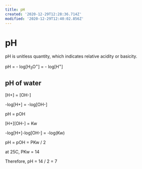 ```yaml
---
title: pH
created: '2020-12-29T12:28:36.714Z'
modified: '2020-12-29T12:40:02.856Z'
---
```


# pH

pH is unitless quantity, which indicates relative acidity or basicity. 

pH = - log[H<sub>3</sub>O<sup>+</sup>] = - log[H<sup>+</sup>]


## pH of water

[H+] = [OH-]

-log[H+] = -log[OH-]

pH = pOH

[H+][OH-] = Kw

-log[H+]-log[OH-] = -log(Kw)

pH = pOH = PKw / 2

at 25C, PKw = 14

Therefore, pH = 14 / 2 = 7



